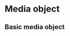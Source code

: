 # Media object

## Basic media object

<code-preview>
  <template>
    <div class="grid grid-flow-col gap-4 p-5 bg-white auto-cols">
      <img
      class="w-16"
      src="https://api.dicebear.com/5.x/fun-emoji/svg"
      alt="avatar"
    />
      <div class="text-gray-900">
        <h5 class="mb-2 text-lg font-medium">Media heading</h5>
        <p class="m-0 text-base font">Will you do the same for me? It's time to face the music I'm no longer your muse. Heard it's beautiful, be the judge and my girls gonna take a vote. I can feel a phoenix inside of me. Heaven is jealous of our love, angels are crying from up above. Yeah, you take me to utopia.</p>
      </div>
    </div>
  </template>
</code-preview>
